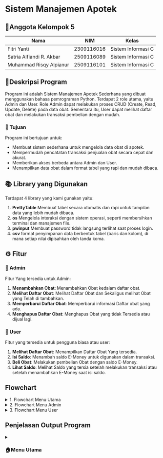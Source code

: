 # Sistem Manajemen Apotek

## 👥Anggota Kelompok 5
| Nama                      | NIM           | Kelas              |
|---------------------------|---------------|--------------------|
| Fitri Yanti               | 2309116016    | Sistem Informasi C |
| Satria Alfiandi R. Akbar  | 2509116089    | Sistem Informasi C |
| Muhammad Risqy Alpianur   | 2509116101    | Sistem Informasi C |

## 📄Deskripsi Program
Program ini adalah Sistem Manajemen Apotek Sederhana yang dibuat menggunakan bahasa pemrograman Python. Terdapat 2 role utama, yaitu Admin dan User.
Role Admin dapat melakukan proses CRUD (Create, Read, Update, Delete) pada data obat. Sementara itu, User dapat melihat daftar obat dan melakukan transaksi pembelian dengan mudah.

### 🎯 Tujuan
Program ini bertujuan untuk:
- Membuat sistem sederhana untuk mengelola data obat di apotek.
- Mempermudah pencatatan transaksi penjualan obat secara cepat dan akurat.
- Memberikan akses berbeda antara Admin dan User.
- Menampilkan data obat dalam format tabel yang rapi dan mudah dibaca.

## 📚 Library yang Digunakan
Terdapat 4 library yang kami gunakan yaitu:
1. **PrettyTable** Membuat tabel secara otomatis dan rapi untuk tampilan data yang lebih mudah dibaca.
2. **os** Mengelola interaksi dengan sistem operasi, seperti membersihkan terminal dan manajemen file.
3. **pwinput** Membuat password tidak langsung terlihat saat proses login.
4. **csv** format penyimpanan data berbentuk tabel (baris dan kolom), di mana setiap nilai dipisahkan oleh tanda koma.
## ⚙️ Fitur
### 🔧 Admin
Fitur Yang tersedia untuk Admin:
1. **Menambahkan Obat**: Menambahkan Obat kedalam daftar obat.
2. **Melihat Daftar Obat**: Melihat Daftar Obat dan Sekaligus melihat Obat yang Telah di tambahkan.
3. **Memperbarui Daftar Obat**: Memperbarui informasi Daftar obat yang ada.
4. **Menghapus Daftar Obat**: Menghapus Obat yang tidak Tersedia atau dijual lagi.
### 👤 User
Fitur yang tersedia untuk pengguna biasa atau user:
1. **Melihat Daftar Obat**: Menampilkan Daftar Obat Yang tersedia.
2. **Isi Saldo**: Menambah saldo E-Money untuk digunakan dalam transaksi.
3. **Beli Obat**: Melakukan pembelian Obat dengan saldo E-Money.
4. **Lihat Saldo**: Melihat Saldo yang tersia setelah melakukan transaksi atau setelah menambahkan E-Money saat isi saldo.
## Flowchart
<details>
  <summary>1. Flowchart Menu Utama</summary>
<img width="1305" height="1265" alt="Menu utama pa ddp drawio" src="https://github.com/user-attachments/assets/e13ef3c4-3528-4112-bb0d-657f02b4357b" />
</details>

<details>
  <summary>2. Flowchart Menu Admin</summary>
<img width="1496" height="2121" alt="Menu admin pa ddp drawio" src="https://github.com/user-attachments/assets/f5b97230-db3b-4357-9001-a9611b542de4" />
</details>

<details>
  <summary>3. Flowchart Menu User</summary>
<img width="1002" height="1572" alt="Untitled Diagram-Menu user drawio" src="https://github.com/user-attachments/assets/d16cde2a-d0e1-4c42-8ffd-cf11be399eda" />
</details>

## Penjelasan Output Program
<details>
<summary><h3>🏠Menu Utama</h3></summary>
<img width="816" height="561" alt="image" src="https://github.com/user-attachments/assets/62bd5995-b62e-47dd-a4c3-d88c2863368f" />

Menu utama (regis), menampilan utama program. Tiga opsi utama:
a.	Login
b.	Registrasi
c.	Keluar
Tujuannya menjadi titik awal seluruh sistem dijalankan, menjadi pintu utama program dan menentukan alur pengguna: apakah dia ingin login, daftar, atau keluar.

<details>

<details>
<summary><h3>🔑Menu Login</h3></summary>
   
### Login Admin
<img width="806" height="535" alt="image" src="https://github.com/user-attachments/assets/135f7ff1-a608-4a6b-b938-65a974e8d08d" />

yang hanya bisa diakses oleh Admin, berisi:
1.	Tambah obat
2.	Lihat obat
3.	Update obat
4.	Hapus obat
5.	Keluar

### Login User
<img width="806" height="535" alt="image" src="https://github.com/user-attachments/assets/9ef44856-7f37-451d-893b-07dd9c25aa67" />

Mengecek apakah file akun.csv ada, minta input username & password, dan mencocokkan data dari file CSV. Jika cocok maka menampilkan role dan saldo user. Jika Admin maka masuk ke menu_admin(), jika User maka masuk ke menu_user(). Tujuannya sebagai gerbang masuk sistem bagi pengguna terdaftar.

### Registrasi

<img width="828" height="564" alt="image" src="https://github.com/user-attachments/assets/8059b8f5-2ff5-4223-9b0b-f67f7dad3118" />

Memanggil dtuser() agar file akun siap digunakan. Meminta username dan password dari pengguna baru. Mengecek panjang username/password agar sesuai aturan (username maksimal 10 karakter dan password minimal 8 karakter), dan mengecek apakah username sudah ada di CSV. Jika belum, menyimpan data baru ke file akun.csv dengan role default “User” dan saldo awal 0. Tujuannya menambahkan akun baru agar pengguna bisa login dan menggunakan sistem (tanpa register, user tidak bisa berinteraksi dengan sistem).

### Keluar Program
<img width="676" height="310" alt="image" src="https://github.com/user-attachments/assets/c93d5136-fd38-48f4-8cd4-872e03f82a13" />
</details>

<details>
<summary><h3>🔧Menu Admin</h3></summary>

<img width="712" height="548" alt="image" src="https://github.com/user-attachments/assets/bf022b65-4e28-450d-a181-5ee82abfac85" />
menu yang hanya bisa diakses oleh Admin, berisi:
1.	Tambah obat
2.	Lihat obat
3.	Update obat
4.	Hapus obat
5.	Keluar
Tujuannya sebagai panel manajemen data obat, agar Admin bisa mengatur stok dan harga dengan mudah. 

### Tambah Obat
ssan 
penjelasan

ssan 
penjelasan

### Ubah/Perbarui Obat
ssan 
penjelasan

ssan 
penjelasan

### Hapus Obat
ssan 
penjelasan

ssan 
penjelasan

### Keluar dari Menu Admin
ssan 
penjelasan

ssan 
penjelasan
</details>

<details>
<summary><h3>👤Menu User</h3></summary>
ssan 
penjelasan

### Lihat/Tampilkan Data Obat

<img width="833" height="428" alt="image" src="https://github.com/user-attachments/assets/7baa4385-2fb6-4b99-99ed-fd18c6943977" />

### Isi Saldo

<img width="841" height="505" alt="image" src="https://github.com/user-attachments/assets/338a914f-1849-49f1-b7cc-9821101be73c" />
<img width="841" height="211" alt="image" src="https://github.com/user-attachments/assets/f75cf853-8616-43ce-934b-85749b6dfe02" />

User dapat menambah saldo dengan Batasan Minimal Rp10.000 dan Maksimal Rp5.000.000. 

### Beli Obat

<img width="841" height="566" alt="image" src="https://github.com/user-attachments/assets/86250cd4-642c-4c8b-af86-4c213d77a028" />
<img width="837" height="503" alt="image" src="https://github.com/user-attachments/assets/50683790-622a-4141-8640-2aa151dd78cb" />

Menampilkan daftar obat, meminta ID obat & jumlah pembelian, mengecek stok dan saldo cukup atau tidak. Jika valid maka bisa mengurangi stok di stock.csv. dan mengurangi saldo user di akun.csv. Tujuannya sebagai fitur utama bagi User untuk melakukan transaksi pembelian obat menggunakan saldo mereka.

### Lihat Saldo

<img width="835" height="216" alt="image" src="https://github.com/user-attachments/assets/5ca21749-2379-44d5-8680-be73adef266f" />

Menampilkan saldo user saat ini. 

